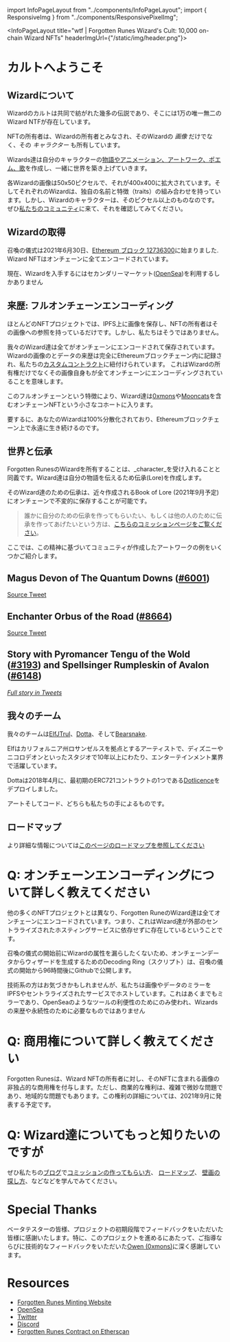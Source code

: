 import InfoPageLayout from "../components/InfoPageLayout";
import { ResponsiveImg } from "../components/ResponsivePixelImg";

<InfoPageLayout title="wtf | Forgotten Runes Wizard's Cult: 10,000 on-chain Wizard NFTs" headerImgUrl={"/static/img/header.png"}>

# カルトへようこそ

## Wizardについて

Wizardのカルトは共同で紡がれた幾多の伝説であり、そこには1万の唯一無二のWizard NTFが存在しています。

NFTの所有者は、Wizardの所有者とみなされ、そのWizardの _画像_ だけでなく、その _キャラクター_ も所有しています。

Wizards達は自分のキャラクターの[物語やアニメーション、アートワーク、ポエム、歌](/posts/commissions)を作成し、一緒に世界を築き上げていきます。

各Wizardの画像は50x50ピクセルで、それが400x400に拡大されています。そしてそれぞれのWizardは、独自の名前と特徴（traits）の組み合わせを持っています。しかし、Wizardのキャラクターは、そのピクセル以上のものなのです。ぜひ[私たちのコミュニティ](https://discord.gg/forgottenrunes)に来て、それを確認してみてください。

## Wizardの取得

召喚の儀式は2021年6月30日、[Ethereum ブロック 12736300](https://etherscan.io/block/countdown/12736300)に始まりました. Wizard NFTはオンチェーンに全てエンコードされています。

現在、Wizardを入手するにはセカンダリーマーケット([OpenSea](https://opensea.io/collection/forgottenruneswizardscult))を利用するしかありません

## 来歴: フルオンチェーンエンコーディング

ほとんどのNFTプロジェクトでは、IPFS上に画像を保存し、NFTの所有者はその画像への参照を持っているだけです。しかし、私たちはそうではありません。

我々のWizard達は全てがオンチェーンにエンコードされて保存されています。Wizardの画像のとデータの来歴は完全にEthereumブロックチェーン内に記録され、私たちの[カスタムコントラクト](https://etherscan.io/address/0x521f9c7505005cfa19a8e5786a9c3c9c9f5e6f42)に紐付けられています。
これはWizardの所有権だけでなくその画像自身もが全てオンチェーンにエンコーディングされていることを意味します。

このフルオンチェーンという特徴により、Wizard達は[0xmons](https://0xmons.xyz/)や[Mooncats](https://mooncatrescue.com/)を含むオンチェーンNFTという小さなコホートに入ります。

要するに、あなたのWizardは100%分散化されており、Ethereumブロックチェーン上で永遠に生き続けるのです。

## 世界と伝承

<ResponsiveImg className="full-bleed" src="/static/img/map/map.png" />

Forgotten RunesのWizardを所有することは、_character_を受け入れることと同義です。Wizard達は自分の物語を伝えるため伝承(Lore)を作成します。

そのWizard達のための伝承は、近々作成されるBook of Lore (2021年9月予定)にオンチェーンで不変的に保存することが可能です。

> 誰かに自分のための伝承を作ってもらいたい、もしくは他の人のために伝承を作ってあげたいという方は、[こちらのコミッションページをご覧ください](/posts/commissions)。

ここでは、この精神に基づいてコミュニティが作成したアートワークの例をいくつかご紹介します。

## Magus Devon of The Quantum Downs ([#6001](https://opensea.io/assets/0x521f9c7505005cfa19a8e5786a9c3c9c9f5e6f42/6001))

[Source Tweet](https://twitter.com/magusdevon/status/1413215538046701574?s=21)

<ResponsiveImg className="full-bleed" src="/static/img/wtf/magus-6001.png" />

## Enchanter Orbus of the Road ([#8664](https://opensea.io/assets/0x521f9c7505005cfa19a8e5786a9c3c9c9f5e6f42/8664))

[Source Tweet](https://twitter.com/EnchanterOrbus/status/1422362480383193091)

<ResponsiveImg
  className="full-bleed"
  src="/static/img/wtf/enchanter-orbus-8664.png"
/>

## Story with Pyromancer Tengu of the Wold ([#3193](https://opensea.io/assets/0x521f9c7505005cfa19a8e5786a9c3c9c9f5e6f42/3193)) and Spellsinger Rumpleskin of Avalon ([#6148](https://opensea.io/assets/0x521f9c7505005cfa19a8e5786a9c3c9c9f5e6f42/6148))

[_Full story in Tweets_](https://twitter.com/forgottenrunes/status/1429813751922913280)

<ResponsiveImg
  className="full-bleed"
  src="/static/img/wtf/story-thread-3193-6148.png"
/>

## 我々のチーム

我々のチームは[ElfJTrul](https://twitter.com/ElfJTrul)、[Dotta](https://twitter.com/dotta)、そして[Bearsnake](https://twitter.com/bearsnake).

Elfはカリフォルニア州ロサンゼルスを拠点とするアーティストで、ディズニーやニコロデオンといったスタジオで10年以上にわたり、エンターテインメント業界で活躍しています。

Dottaは2018年4月に、最初期のERC721コントラクトの1つである[Dotlicence](https://etherscan.io/address/0xb5da84cdc928765c15a8192bf3c6649e7802772b)をデプロイしました。

アートそしてコード、どちらも私たちの手によるものです。

## ロードマップ

より詳細な情報については[このページのロードマップを参照してください](/roadmap)

# Q: オンチェーンエンコーディングについて詳しく教えてください

他の多くのNFTプロジェクトとは異なり、Forgotten RuneのWizard達は全てオンチェーンにエンコードされています。つまり、これはWizard達が外部のセントラライズされたホスティングサービスに依存せずに存在しているということです。

召喚の儀式の開始前にWizardの属性を漏らしたくないため、オンチェーンデータからウィザードを生成するためのDecoding Ring（スクリプト）は、召喚の儀式の開始から96時間後にGithubで公開します。

技術系の方はお気づきかもしれませんが、私たちは画像やデータのミラーをIPFSやセントラライズされたサービスでホストしています。これはあくまでもミラーであり、OpenSeaのようなツールの利便性のためにのみ使われ、Wizardsの来歴や永続性のために必要なものではありません

# Q: 商用権について詳しく教えてください

Forgotten Runesは、Wizard NFTの所有者に対し、そのNFTに含まれる画像の非独占的な商用権を付与します。ただし、商業的な権利は、複雑で微妙な問題であり、地域的な問題でもあります。この権利の詳細については、2021年9月に発表する予定です。

# Q: Wizard達についてもっと知りたいのですが

ぜひ私たちの[ブログ](/posts)で[コミッションの作ってもらい方](/posts/commissions)、 [ロードマップ](/posts/roadmap)、 [壁画の探し方](/posts/murals)、などなどを学んでみてください。

# Special Thanks

ベータテスターの皆様、プロジェクトの初期段階でフィードバックをいただいた皆様に感謝いたします。特に、このプロジェクトを進めるにあたって、ご指導ならびに技術的なフィードバックをいただいた[Owen (0xmons)](https://twitter.com/0xmons)に深く感謝しています。

# Resources

- [Forgotten Runes Minting Website](https://forgottenrunes.com)
- [OpenSea](https://opensea.io/collection/forgottenruneswizardscult)
- [Twitter](https://twitter.com/forgottenrunes)
- [Discord](https://discord.com/invite/F7WbxwJuZC)
- [Forgotten Runes Contract on Etherscan](https://etherscan.io/address/0x521f9c7505005cfa19a8e5786a9c3c9c9f5e6f42)

</InfoPageLayout>
